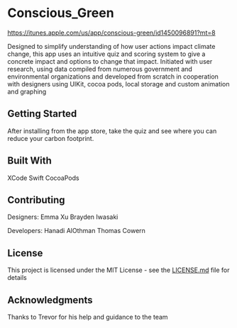 # Conscious_Green

https://itunes.apple.com/us/app/conscious-green/id1450096891?mt=8

Designed to simplify understanding of how user actions impact climate change, this app uses an intuitive quiz and scoring system to give a concrete impact and options to change that impact.  Initiated with user research, using data compiled from numerous government and environmental organizations and developed from scratch in cooperation with designers using UIKit, cocoa pods, local storage and custom animation and graphing

## Getting Started

After installing from the app store, take the quiz and see where you can reduce your carbon footprint.

## Built With

XCode
Swift
CocoaPods

## Contributing

Designers:
Emma Xu
Brayden Iwasaki

Developers:
Hanadi AlOthman
Thomas Cowern

## License

This project is licensed under the MIT License - see the [LICENSE.md](LICENSE.md) file for details

## Acknowledgments

Thanks to Trevor for his help and guidance to the team

